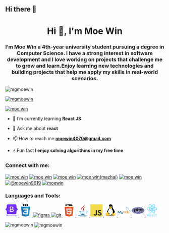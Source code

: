 ## Hi there 👋

<h1 align="center">Hi 👋, I'm Moe Win</h1>
<h3 align="center">I’m Moe Win a 4th-year university student pursuing a degree in Computer Science. I have a strong interest in software development and I love working on projects that challenge me to grow and learn.Enjoy learning new technologies and building projects that help me apply my skills in real-world scenarios.</h3>

<p align="left"> <img src="https://komarev.com/ghpvc/?username=mgmoewin&label=Profile%20views&color=0e75b6&style=flat" alt="mgmoewin" /> </p>

<p align="left"> <a href="https://github.com/ryo-ma/github-profile-trophy"><img src="https://github-profile-trophy.vercel.app/?username=mgmoewin" alt="mgmoewin" /></a> </p>

<p align="left"> <a href="https://twitter.com/moe win" target="blank"><img src="https://img.shields.io/twitter/follow/moe win?logo=twitter&style=for-the-badge" alt="moe win" /></a> </p>

- 🌱 I’m currently learning **React JS**

- 💬 Ask me about **react**

- 📫 How to reach me **moewin4070@gmail.com**

- ⚡ Fun fact **I enjoy solving algorithms in my free time**

<h3 align="left">Connect with me:</h3>
<p align="left">
<a href="https://codepen.io/moe win" target="blank"><img align="center" src="https://raw.githubusercontent.com/rahuldkjain/github-profile-readme-generator/master/src/images/icons/Social/codepen.svg" alt="moe win" height="30" width="40" /></a>
<a href="https://twitter.com/moe win" target="blank"><img align="center" src="https://raw.githubusercontent.com/rahuldkjain/github-profile-readme-generator/master/src/images/icons/Social/twitter.svg" alt="moe win" height="30" width="40" /></a>
<a href="https://linkedin.com/in/moe win" target="blank"><img align="center" src="https://raw.githubusercontent.com/rahuldkjain/github-profile-readme-generator/master/src/images/icons/Social/linked-in-alt.svg" alt="moe win" height="30" width="40" /></a>
<a href="https://fb.com/moe win(mazhai)" target="blank"><img align="center" src="https://raw.githubusercontent.com/rahuldkjain/github-profile-readme-generator/master/src/images/icons/Social/facebook.svg" alt="moe win(mazhai)" height="30" width="40" /></a>
<a href="https://dribbble.com/moe win" target="blank"><img align="center" src="https://raw.githubusercontent.com/rahuldkjain/github-profile-readme-generator/master/src/images/icons/Social/dribbble.svg" alt="moe win" height="30" width="40" /></a>
<a href="https://www.youtube.com/c/@moewin9619" target="blank"><img align="center" src="https://raw.githubusercontent.com/rahuldkjain/github-profile-readme-generator/master/src/images/icons/Social/youtube.svg" alt="@moewin9619" height="30" width="40" /></a>
<a href="https://www.leetcode.com/moewin" target="blank"><img align="center" src="https://raw.githubusercontent.com/rahuldkjain/github-profile-readme-generator/master/src/images/icons/Social/leet-code.svg" alt="moewin" height="30" width="40" /></a>
</p>

<h3 align="left">Languages and Tools:</h3>
<p align="left"> <a href="https://getbootstrap.com" target="_blank" rel="noreferrer"> <img src="https://raw.githubusercontent.com/devicons/devicon/master/icons/bootstrap/bootstrap-plain-wordmark.svg" alt="bootstrap" width="40" height="40"/> </a> <a href="https://www.w3schools.com/css/" target="_blank" rel="noreferrer"> <img src="https://raw.githubusercontent.com/devicons/devicon/master/icons/css3/css3-original-wordmark.svg" alt="css3" width="40" height="40"/> </a> <a href="https://www.figma.com/" target="_blank" rel="noreferrer"> <img src="https://www.vectorlogo.zone/logos/figma/figma-icon.svg" alt="figma" width="40" height="40"/> </a> <a href="https://git-scm.com/" target="_blank" rel="noreferrer"> <img src="https://www.vectorlogo.zone/logos/git-scm/git-scm-icon.svg" alt="git" width="40" height="40"/> </a> <a href="https://www.w3.org/html/" target="_blank" rel="noreferrer"> <img src="https://raw.githubusercontent.com/devicons/devicon/master/icons/html5/html5-original-wordmark.svg" alt="html5" width="40" height="40"/> </a> <a href="https://www.java.com" target="_blank" rel="noreferrer"> <img src="https://raw.githubusercontent.com/devicons/devicon/master/icons/java/java-original.svg" alt="java" width="40" height="40"/> </a> <a href="https://developer.mozilla.org/en-US/docs/Web/JavaScript" target="_blank" rel="noreferrer"> <img src="https://raw.githubusercontent.com/devicons/devicon/master/icons/javascript/javascript-original.svg" alt="javascript" width="40" height="40"/> </a> <a href="https://www.linux.org/" target="_blank" rel="noreferrer"> <img src="https://raw.githubusercontent.com/devicons/devicon/master/icons/linux/linux-original.svg" alt="linux" width="40" height="40"/> </a> <a href="https://www.mysql.com/" target="_blank" rel="noreferrer"> <img src="https://raw.githubusercontent.com/devicons/devicon/master/icons/mysql/mysql-original-wordmark.svg" alt="mysql" width="40" height="40"/> </a> <a href="https://www.php.net" target="_blank" rel="noreferrer"> <img src="https://raw.githubusercontent.com/devicons/devicon/master/icons/php/php-original.svg" alt="php" width="40" height="40"/> </a> <a href="https://reactjs.org/" target="_blank" rel="noreferrer"> <img src="https://raw.githubusercontent.com/devicons/devicon/master/icons/react/react-original-wordmark.svg" alt="react" width="40" height="40"/> </a> </p>

<p><img align="left" src="https://github-readme-stats.vercel.app/api/top-langs?username=mgmoewin&show_icons=true&locale=en&layout=compact" alt="mgmoewin" /></p>

<p>&nbsp;<img align="center" src="https://github-readme-stats.vercel.app/api?username=mgmoewin&show_icons=true&locale=en" alt="mgmoewin" /></p>

